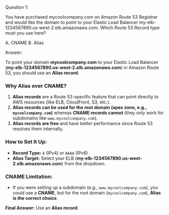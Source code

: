 Question 1:

You have purchased mycoolcompany.com on Amazon Route 53 Registrar and would like the domain to point to your Elastic Load Balancer my-elb-1234567890.us-west-2.elb.amazonaws.com. Which Route 53 Record type must you use here?

A. CNAME
B. Alias

Answer:

To point your domain **mycoolcompany.com** to your Elastic Load Balancer (**my-elb-1234567890.us-west-2.elb.amazonaws.com**) in Amazon Route 53, you should use an **Alias record**.

### Why Alias over CNAME?
1. **Alias records** are a Route 53-specific feature that can point directly to AWS resources (like ELB, CloudFront, S3, etc.).
2. **Alias records can be used for the root domain (apex zone, e.g., `mycoolcompany.com`)** whereas **CNAME records cannot** (they only work for subdomains like `www.mycoolcompany.com`).
3. **Alias records are free** and have better performance since Route 53 resolves them internally.

### How to Set It Up:
- **Record Type:** `A` (IPv4) or `AAAA` (IPv6)  
- **Alias Target:** Select your ELB (**my-elb-1234567890.us-west-2.elb.amazonaws.com**) from the dropdown.

### CNAME Limitation:
- If you were setting up a subdomain (e.g., `www.mycoolcompany.com`), you *could* use a **CNAME**, but for the root domain (`mycoolcompany.com`), **Alias is the correct choice**.

**Final Answer:** Use an **Alias record**.


